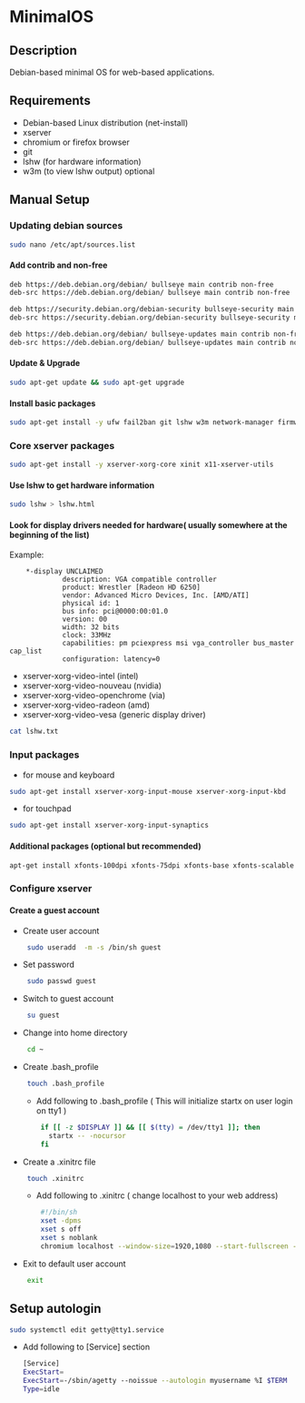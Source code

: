 # MinimalOS

## Description

Debian-based minimal OS for web-based applications.

## Requirements

* Debian-based Linux distribution (net-install)
* xserver
* chromium or firefox browser
* git
* lshw (for hardware information)
* w3m (to view lshw output) optional

## Manual Setup

### Updating debian sources

```bash
sudo nano /etc/apt/sources.list
```

#### Add contrib and non-free

```bash
deb https://deb.debian.org/debian/ bullseye main contrib non-free
deb-src https://deb.debian.org/debian/ bullseye main contrib non-free

deb https://security.debian.org/debian-security bullseye-security main contrib non-free
deb-src https://security.debian.org/debian-security bullseye-security main contrib non-free

deb https://deb.debian.org/debian/ bullseye-updates main contrib non-free
deb-src https://deb.debian.org/debian/ bullseye-updates main contrib non-free
```

#### Update & Upgrade

```bash
sudo apt-get update && sudo apt-get upgrade
```

#### Install basic packages

```bash
sudo apt-get install -y ufw fail2ban git lshw w3m network-manager firmware-iwlwifi chromium
```

### Core xserver packages

```bash
sudo apt-get install -y xserver-xorg-core xinit x11-xserver-utils
```

#### Use lshw to get hardware information

```bash
sudo lshw > lshw.html
```

#### Look for display drivers needed for hardware( usually somewhere at the beginning of the list)

Example:

```
    *-display UNCLAIMED
             description: VGA compatible controller
             product: Wrestler [Radeon HD 6250]
             vendor: Advanced Micro Devices, Inc. [AMD/ATI]
             physical id: 1
             bus info: pci@0000:00:01.0
             version: 00
             width: 32 bits
             clock: 33MHz
             capabilities: pm pciexpress msi vga_controller bus_master cap_list
             configuration: latency=0
```

* xserver-xorg-video-intel (intel)
* xserver-xorg-video-nouveau (nvidia)
* xserver-xorg-video-openchrome (via)
* xserver-xorg-video-radeon (amd)
* xserver-xorg-video-vesa (generic display driver)

```bash
cat lshw.txt
```

### Input packages

* for mouse and keyboard

```bash
sudo apt-get install xserver-xorg-input-mouse xserver-xorg-input-kbd
```

* for touchpad

```bash
sudo apt-get install xserver-xorg-input-synaptics
```

#### Additional packages (optional but recommended)

```bash
apt-get install xfonts-100dpi xfonts-75dpi xfonts-base xfonts-scalable libgl1-mesa-dri mesa-utils
```

### Configure xserver

#### Create a guest account

* Create user account
   ```bash
    sudo useradd  -m -s /bin/sh guest
    ```
* Set password
    ```bash
     sudo passwd guest
     ```
* Switch to guest account
    ```bash
     su guest
     ```
* Change into home directory
    ```bash
     cd ~
     ```
* Create .bash_profile
    ```bash
     touch .bash_profile
     ```
    * Add following to .bash_profile ( This will initialize startx on user login on tty1 )
      ```bash
       if [[ -z $DISPLAY ]] && [[ $(tty) = /dev/tty1 ]]; then
         startx -- -nocursor
       fi
       ```
* Create a .xinitrc file
    ```bash
     touch .xinitrc
     ```
    * Add following to .xinitrc ( change localhost to your web address)
      ```bash
       #!/bin/sh
       xset -dpms
       xset s off
       xset s noblank
       chromium localhost --window-size=1920,1080 --start-fullscreen --kiosk --incognito --noerrdialogs --disable-translate --no-first-run --fast --fast-start --disable-infobars --disable-features=TranslateUI --disk-cache-dir=/dev/null  --password-store=basic
       ```
* Exit to default user account
    ```bash
     exit
     ```

## Setup autologin

```bash
sudo systemctl edit getty@tty1.service
```

* Add following to [Service] section
  ```bash
  [Service]
  ExecStart=
  ExecStart=-/sbin/agetty --noissue --autologin myusername %I $TERM
  Type=idle
  ```